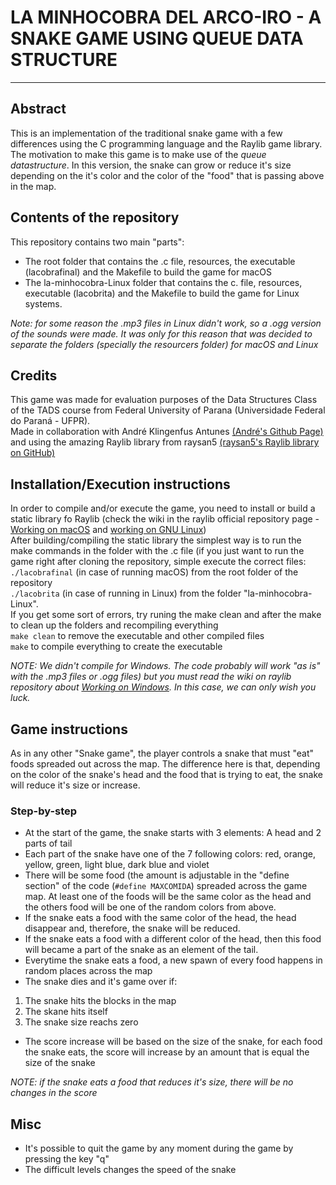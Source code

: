 # LA MINHOCOBRA DEL ARCO-IRO  - A SNAKE GAME USING QUEUE DATA STRUCTURE
---
## Abstract  
This is an implementation of the traditional snake game with a few differences using the C programming language and the Raylib game library. The motivation to make this game is to make use of the *queue datastructure*. In this version, the snake can grow or reduce it's size depending on the it's color and the color of the "food" that is passing above in the map.  
  
## Contents of the repository  
This repository contains two main "parts":
- The root folder that contains the .c file, resources, the executable (lacobrafinal) and the Makefile to build the game for macOS
- The la-minhocobra-Linux folder that contains the c. file, resources, executable (lacobrita) and the Makefile to build the game for Linux systems.

*Note: for some reason the .mp3 files in Linux didn't work, so a .ogg version of the sounds were made. It was only for this reason that was decided to separate the folders (specially the resourcers folder) for macOS and Linux*

## Credits
This game was made for evaluation purposes of the Data Structures Class of the TADS course from Federal University of Parana (Universidade Federal do Paraná - UFPR).  
Made in collaboration with André Klingenfus Antunes [(André's Github Page)](https://github.com/andrekantunes) and using the amazing Raylib library from raysan5 [(raysan5's Raylib library on GitHub)](https://github.com/raysan5/raylib)  

## Installation/Execution instructions  
In order to compile and/or execute the game, you need to install or build a static library fo Raylib (check the wiki in the raylib official repository page - [Working on macOS](https://github.com/raysan5/raylib/wiki/Working-on-macOS) and [working on GNU Linux](https://github.com/raysan5/raylib/wiki/Working-on-GNU-Linux))   
After building/compiling the static library the simplest way is to run the make commands in the folder with the .c file (if you just want to run the game right after cloning the repository, simple execute the correct files:  
`./lacobrafinal` (in case of running macOS) from the root folder of the repository  
`./lacobrita` (in case of running in Linux) from the folder "la-minhocobra-Linux".  
If you get some sort of errors, try runing the make clean and after the make to clean up the folders and recompiling everything  
`make clean` to remove the executable and other compiled files  
`make` to compile everything to create the executable   

*NOTE: We didn't compile for Windows. The code probably will work "as is"  with the .mp3 files or .ogg files) but you must read the wiki on raylib repository about [Working on Windows](https://github.com/raysan5/raylib/wiki/Working-on-Windows). In this case, we can only wish you luck.*  

## Game instructions
As in any other "Snake game", the player controls a snake that must "eat" foods spreaded out across the map. The difference here is that, depending on the color of the snake's head and the food that is trying to eat, the snake will reduce it's size or increase.  

### Step-by-step  
- At the start of the game, the snake starts with 3 elements: A head and 2 parts of tail
- Each part of the snake have one of the 7 following colors: red, orange, yellow, green, light blue, dark blue and violet
- There will be some food (the amount is adjustable in the "define section" of the code (`#define MAXCOMIDA`) spreaded across the game map. At least one of the foods will be the same color as the head and the others food will be one of the random colors from above.
- If the snake eats a food with the same color of the head, the head disappear and, therefore, the snake will be reduced.
- If the snake eats a food with a different color of the head, then this food will became a part of the snake as an element of the tail.
- Everytime the snake eats a food, a new spawn of every food happens in random places across the map
- The snake dies and it's game over if:
1. The snake hits the blocks in the map
2. The skane hits itself
3. The snake size reachs zero
- The score increase will be based on the size of the snake, for each food the snake eats, the score will increase by an amount that is equal the size of the snake  

*NOTE: if the snake eats a food that reduces it's size, there will be no changes in the score*  

## Misc
- It's possible to quit the game by any moment during the game by pressing the key "q"
- The difficult levels changes the speed of the snake
